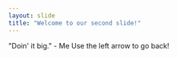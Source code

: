 ```yaml
---
layout: slide
title: "Welcome to our second slide!"
---
```

"Doin' it big." - Me
Use the left arrow to go back!

